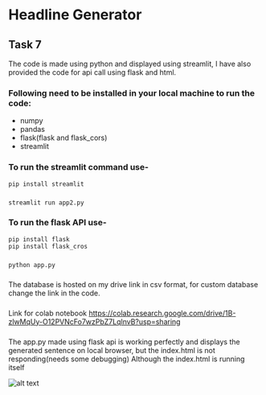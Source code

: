
# Headline Generator
## Task 7

The code is made using python and displayed using streamlit, I have also provided the code for api call using flask and html.

### Following need to be installed in your local machine to run the code:
 - numpy
 - pandas
 - flask(flask and flask_cors)
 - streamlit


### To run the streamlit command use- 
    pip install streamlit
###
    streamlit run app2.py
###

### To run the flask API use-
    pip install flask
    pip install flask_cros
###
    python app.py
###
The database is hosted on my drive link in csv format, for custom database change the link in the code.
###
Link for colab notebook
https://colab.research.google.com/drive/1B-zlwMqUy-O12PVNcFo7wzPbZ7LqlnvB?usp=sharing
###
The app.py made using flask api is working perfectly and displays the generated sentence on local browser, but the index.html is not responding(needs some debugging)
Although the index.html is running itself

![alt text](https://drive.google.com/file/d/1buVupgHC0s8OOZVIEfjL5LK145QvR27y/view?usp=sharing)

